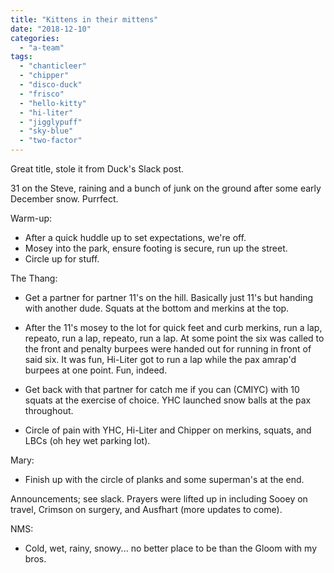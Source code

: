 ```yaml
---
title: "Kittens in their mittens"
date: "2018-12-10"
categories: 
  - "a-team"
tags: 
  - "chanticleer"
  - "chipper"
  - "disco-duck"
  - "frisco"
  - "hello-kitty"
  - "hi-liter"
  - "jigglypuff"
  - "sky-blue"
  - "two-factor"
---
```


Great title, stole it from Duck's Slack post.

31 on the Steve, raining and a bunch of junk on the ground after some early December snow. Purrfect.

Warm-up:

- After a quick huddle up to set expectations, we're off.
- Mosey into the park, ensure footing is secure, run up the street.
- Circle up for stuff.

The Thang:

- Get a partner for partner 11's on the hill. Basically just 11's but handing with another dude. Squats at the bottom and merkins at the top.
- After the 11's mosey to the lot for quick feet and curb merkins, run a lap, repeato, run a lap, repeato, run a lap. At some point the six was called to the front and penalty burpees were handed out for running in front of said six. It was fun, Hi-Liter got to run a lap while the pax amrap'd burpees at one point. Fun, indeed.  
    
- Get back with that partner for catch me if you can (CMIYC) with 10 squats at the exercise of choice. YHC launched snow balls at the pax throughout.  
    
- Circle of pain with YHC, Hi-Liter and Chipper on merkins, squats, and LBCs (oh hey wet parking lot).

Mary:

- Finish up with the circle of planks and some superman's at the end.

Announcements; see slack. Prayers were lifted up in including Sooey on travel, Crimson on surgery, and Ausfhart (more updates to come).

NMS:

- Cold, wet, rainy, snowy... no better place to be than the Gloom with my bros.
